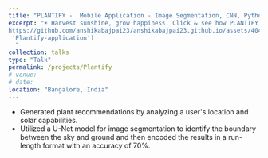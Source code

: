 ```yaml
---
title: "PLANTIFY -  Mobile Application - Image Segmentation, CNN, Python"
excerpt: "☀️ Harvest sunshine, grow happiness. Click & see how PLANTIFY makes rooftop farming fun!<br/>[![Alternate Text](/files/PlantifyImage.png)](
https://github.com/anshikabajpai23/anshikabajpai23.github.io/assets/40437600/bf1ca304-0fa0-4468-826a-8c6904cd7233
 'Plantify-application')
  "
collection: talks
type: "Talk"
permalink: /projects/Plantify
# venue: 
# date:
location: "Bangalore, India"
---
```


  * Generated plant recommendations by analyzing a user's location and solar capabilities.
  * Utilized a U-Net model for image segmentation to identify the boundary between the sky and ground and then encoded the results in a run-length format with an accuracy of 70%.
